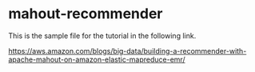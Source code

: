 # mahout-recommender

This is the sample file for the tutorial in the following link.

https://aws.amazon.com/blogs/big-data/building-a-recommender-with-apache-mahout-on-amazon-elastic-mapreduce-emr/
